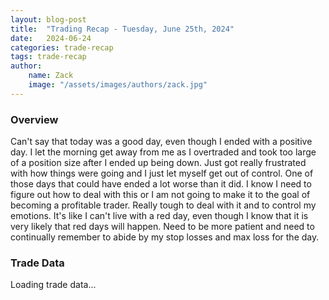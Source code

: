 ```yaml
---
layout: blog-post
title:  "Trading Recap - Tuesday, June 25th, 2024"
date:   2024-06-24
categories: trade-recap
tags: trade-recap
author:
    name: Zack
    image: "/assets/images/authors/zack.jpg"
---
```


### Overview
Can't say that today was a good day, even though I ended with a positive day. I let the morning get away from me as I overtraded and took too large of a position size after I ended up being down. Just got really frustrated with how things were going and I just let myself get out of control. One of those days that could have ended a lot worse than it did. I know I need to figure out how to deal with this or I am not going to make it to the goal of becoming a profitable trader. Really tough to deal with it and to control my emotions. It's like I can't live with a red day, even though I know that it is very likely that red days will happen. Need to be more patient and need to continually remember to abide by my stop losses and max loss for the day. 


### Trade Data

<div class="trade-table-container">
<div id="trade-table-placeholder">Loading trade data...</div>

<script>
  document.addEventListener("DOMContentLoaded", function() {
    const tradeDate = "2024-06-25";  // Replace with the date of the trades you want to display
    const apiEndpoint = "https://x6vqzeow7a.execute-api.us-east-1.amazonaws.com/default/get-trade-recaps";
    fetchTradeData(tradeDate, 'trade-table-placeholder', apiEndpoint);
  });
</script>


</div>